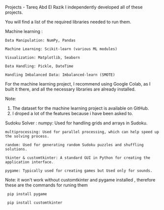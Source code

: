 Projects - Tareq Abd El Razik
I independently developed all of these projects.

You will find a list of the required libraries needed to run them.

Machine learning :
  
    Data Manipulation: NumPy, Pandas
  
    Machine Learning: Scikit-learn (various ML modules) 
  
    Visualization: Matplotlib, Seaborn
  
    Data Handling: Pickle, DateTime
  
    Handling Imbalanced Data: Imbalanced-learn (SMOTE)

For the machine learning project, I recommend using Google Colab, as I built it there, and all the necessary libraries are already installed.

Note: 

1) The dataset for the machine learning project is available on GitHub.
2) I droped a lot of the features because i have been asked to.



Sudoku Solver :
    numpy: Used for handling grids and arrays in Sudoku.
  
    multiprocessing: Used for parallel processing, which can help speed up the solving process.
  
    random: Used for generating random Sudoku puzzles and shuffling solutions.
  
    tkinter & customtkinter: A standard GUI in Python for creating the application interface.
  
    pygame: Typically used for creating games but Used only for sounds.

Note: it won't work without customtkinter and pygame installed , therefore these are the commands for runing them 
  
     pip install pygame
   
     pip install customtkinter
